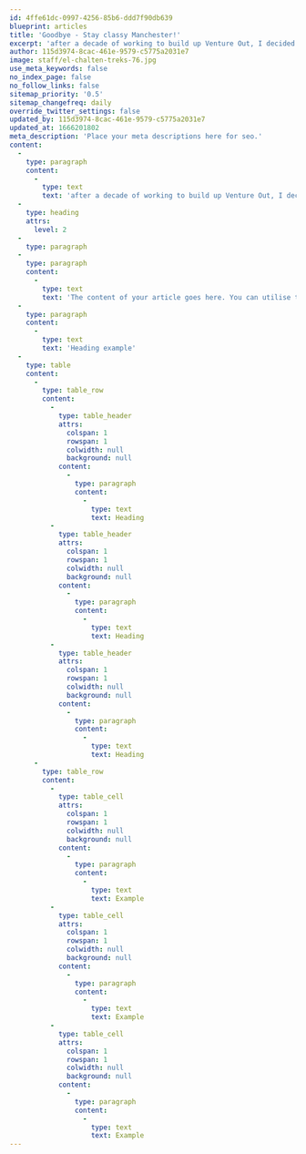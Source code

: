 ```yaml
---
id: 4ffe61dc-0997-4256-85b6-ddd7f90db639
blueprint: articles
title: 'Goodbye - Stay classy Manchester!'
excerpt: 'after a decade of working to build up Venture Out, I decided in Aug to resign from Venture Outdoors Ltd'
author: 115d3974-8cac-461e-9579-c5775a2031e7
image: staff/el-chalten-treks-76.jpg
use_meta_keywords: false
no_index_page: false
no_follow_links: false
sitemap_priority: '0.5'
sitemap_changefreq: daily
override_twitter_settings: false
updated_by: 115d3974-8cac-461e-9579-c5775a2031e7
updated_at: 1666201802
meta_description: 'Place your meta descriptions here for seo.'
content:
  -
    type: paragraph
    content:
      -
        type: text
        text: 'after a decade of working to build up Venture Out, I decided in Aug to resign from Venture Outdoors Ltd'
  -
    type: heading
    attrs:
      level: 2
  -
    type: paragraph
  -
    type: paragraph
    content:
      -
        type: text
        text: 'The content of your article goes here. You can utilise the headings or the tables:'
  -
    type: paragraph
    content:
      -
        type: text
        text: 'Heading example'
  -
    type: table
    content:
      -
        type: table_row
        content:
          -
            type: table_header
            attrs:
              colspan: 1
              rowspan: 1
              colwidth: null
              background: null
            content:
              -
                type: paragraph
                content:
                  -
                    type: text
                    text: Heading
          -
            type: table_header
            attrs:
              colspan: 1
              rowspan: 1
              colwidth: null
              background: null
            content:
              -
                type: paragraph
                content:
                  -
                    type: text
                    text: Heading
          -
            type: table_header
            attrs:
              colspan: 1
              rowspan: 1
              colwidth: null
              background: null
            content:
              -
                type: paragraph
                content:
                  -
                    type: text
                    text: Heading
      -
        type: table_row
        content:
          -
            type: table_cell
            attrs:
              colspan: 1
              rowspan: 1
              colwidth: null
              background: null
            content:
              -
                type: paragraph
                content:
                  -
                    type: text
                    text: Example
          -
            type: table_cell
            attrs:
              colspan: 1
              rowspan: 1
              colwidth: null
              background: null
            content:
              -
                type: paragraph
                content:
                  -
                    type: text
                    text: Example
          -
            type: table_cell
            attrs:
              colspan: 1
              rowspan: 1
              colwidth: null
              background: null
            content:
              -
                type: paragraph
                content:
                  -
                    type: text
                    text: Example
---
```

